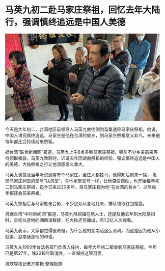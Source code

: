 # 马英九初二赴马家庄祭祖，回忆去年大陆行，强调慎终追远是中国人美德

![aeb0aa92ecd13c4c6a4cc6645fa4fb97.jpg](https://raw.githubusercontent.com/qqhsx/qqnews_image/main/2024/02/11/马英九初二赴马家庄祭祖，回忆去年大陆行，强调慎终追远是中国人美德/aeb0aa92ecd13c4c6a4cc6645fa4fb97.jpg)

今天是大年初二，台湾地区前领导人马英九依往例到苗栗通霄马家庄祭祖，他说，中国人讲究慎终追远，马家庄是他在台湾的故乡，到马家庄祭祖意义非凡，未来他每年都还会持续前来祭祖。

据台湾“联合新闻网”报道，马英九上午8点多到马家庄祭祖，吸引不少乡亲前来等待领取福袋。马英九致辞时，诉说去年回湖南祭祖的经验，强调慎终追远是中国人的美德，大陆祭祖之行让他深感意义重大。

马英九也提及当年听说通霄有个马家庄，全庄人都姓马，他得知后前来一探，
发现马家庄祠堂的堂号“扶风堂”，与他家里堂号一样，让他深受撼动，也开始每年初二到马家庄祭祖，迄今已来过20多年，将马家庄视为他“在台湾的故乡”，以后每年都还会前来祭祖。

马英九祭祖后与马家族亲合影，不少民众从各地赶来，排队领取红包福袋。

另据台湾“中时新闻网”报道，马英九除祝福在场人士，还提及他去年到大陆祭祖时，全程以道地的湖南话致辞，在大陆还有播出，有1.2亿人次观看。

马英九表示，大家都觉得很奇怪，为什么他的湖南话这么流利，而这是因为他从小就讲，湖南话是他的母语。

马英九从1993年台法务部门负责人任内，每年大年初二都会到马家庄祭祖，今年已是第27年，除2018年取消外，一直保持这项习惯。

海峡导报记者方艳艳 整理报道

